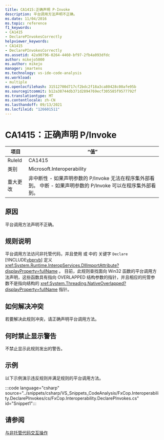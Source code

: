 ```yaml
---
title: CA1415:正确声明 P-Invoke
description: 平台调用方法声明不正确。
ms.date: 11/04/2016
ms.topic: reference
f1_keywords:
- CA1415
- DeclarePInvokesCorrectly
helpviewer_keywords:
- CA1415
- DeclarePInvokesCorrectly
ms.assetid: 42a90796-0264-4460-bf97-2fb4a093dfdc
author: mikejo5000
ms.author: mikejo
manager: jmartens
ms.technology: vs-ide-code-analysis
ms.workload:
- multiple
ms.openlocfilehash: 31512700d717cf2bdc2f18a3ca80428c00afe95b
ms.sourcegitcommit: b12a38744db371d2894769ecf305585f9577792f
ms.translationtype: MT
ms.contentlocale: zh-CN
ms.lasthandoff: 09/13/2021
ms.locfileid: "126601511"
---
```

# <a name="ca1415-declare-pinvokes-correctly"></a>CA1415：正确声明 P/Invoke

|项目|“值”|
|-|-|
|RuleId|CA1415|
|类别|Microsoft.Interoperability|
|重大更改|非中断性 - 如果声明参数的 P/Invoke 无法在程序集外部看到。 中断 - 如果声明参数的 P/Invoke 可以在程序集外部看到。|

## <a name="cause"></a>原因
平台调用方法声明不正确。

## <a name="rule-description"></a>规则说明
平台调用方法访问非托管代码，并且使用 或 中的 关键字 `Declare` [!INCLUDE[vbprvb](../code-quality/includes/vbprvb_md.md)] 定义 <xref:System.Runtime.InteropServices.DllImportAttribute?displayProperty=fullName> 。 目前，此规则查找面向 Win32 函数的平台调用方法声明，这些函数具有指向 OVERLAPPED 结构参数的指针，并且相应的托管参数不是指向结构的 <xref:System.Threading.NativeOverlapped?displayProperty=fullName> 指针。

## <a name="how-to-fix-violations"></a>如何解决冲突
若要解决此规则冲突，请正确声明平台调用方法。

## <a name="when-to-suppress-warnings"></a>何时禁止显示警告
不禁止显示此规则发出的警告。

## <a name="example"></a>示例
以下示例演示违反规则并满足规则的平台调用方法。

:::code language="csharp" source="../snippets/csharp/VS_Snippets_CodeAnalysis/FxCop.Interoperability.DeclarePInvokes/cs/FxCop.Interoperability.DeclarePInvokes.cs" id="Snippet1":::

## <a name="see-also"></a>请参阅
[与非托管代码交互操作](/dotnet/framework/interop/index)

